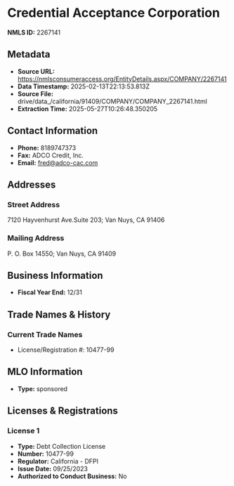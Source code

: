 # Credential Acceptance Corporation

**NMLS ID:** 2267141

## Metadata
- **Source URL:** https://nmlsconsumeraccess.org/EntityDetails.aspx/COMPANY/2267141
- **Data Timestamp:** 2025-02-13T22:13:53.813Z
- **Source File:** drive/data_/california/91409/COMPANY/COMPANY_2267141.html
- **Extraction Time:** 2025-05-27T10:26:48.350205

## Contact Information
- **Phone:** 8189747373
- **Fax:** ADCO Credit, Inc.
- **Email:** fred@adco-cac.com

## Addresses
### Street Address
7120 Hayvenhurst Ave.Suite 203; Van Nuys, CA 91406

### Mailing Address
P. O. Box 14550; Van Nuys, CA 91409

## Business Information
- **Fiscal Year End:** 12/31

## Trade Names & History
### Current Trade Names
- License/Registration #: 10477-99

## MLO Information
- **Type:** sponsored

## Licenses & Registrations

### License 1
- **Type:** Debt Collection License
- **Number:** 10477-99
- **Regulator:** California - DFPI
- **Issue Date:** 09/25/2023
- **Authorized to Conduct Business:** No
